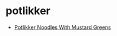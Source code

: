# potlikker

 * [Potlikker Noodles With Mustard Greens](../index/p/potlikker-noodles-with-mustard-greens-388666.json)
